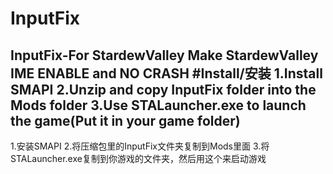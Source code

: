 # InputFix
InputFix-For StardewValley
Make StardewValley IME ENABLE and NO CRASH
#Install/安装
1.Install SMAPI
2.Unzip and copy InputFix folder into the Mods folder
3.Use STALauncher.exe to launch the game(Put it in your game folder)
---------------------------------------------------------
1.安装SMAPI
2.将压缩包里的InputFix文件夹复制到Mods里面
3.将STALauncher.exe复制到你游戏的文件夹，然后用这个来启动游戏
